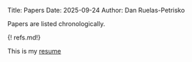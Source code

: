 Title: Papers
Date: 2025-09-24
Author: Dan Ruelas-Petrisko

Papers are listed chronologically.

{! refs.md!}

This is my [resume](/papers/resume.pdf)

